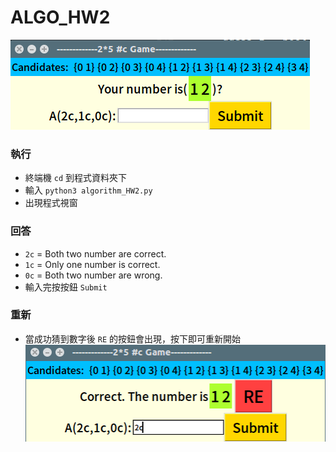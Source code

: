 # ALGO_HW2
![Alt text](img.png)
### 執行
* 終端機 ```cd``` 到程式資料夾下  
* 輸入  ```python3 algorithm_HW2.py```
* 出現程式視窗

### 回答  
* ```2c``` = Both two number are correct.
* ```1c``` = Only one number is correct.
* ```0c``` = Both two number are wrong.
* 輸入完按按鈕 ```Submit```

### 重新
* 當成功猜到數字後 ```RE``` 的按鈕會出現，按下即可重新開始
![Alt text](img2.png)
